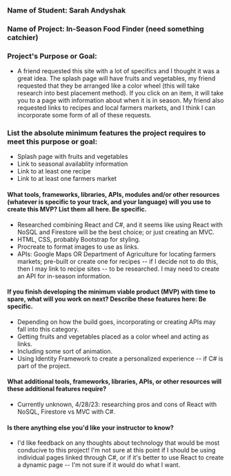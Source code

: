### Name of Student: Sarah Andyshak

### Name of Project: In-Season Food Finder (need something catchier)

### Project's Purpose or Goal:
* A friend requested this site with a lot of specifics and I thought it was a great idea. The splash page will have fruits and vegetables, my friend requested that they be arranged like a color wheel (this will take research into best placement method). If you click on an item, it will take you to a page with information about when it is in season. My friend also requested links to recipes and local farmers markets, and I think I can incorporate some form of all of these requests.

### List the absolute minimum features the project requires to meet this purpose or goal:
* Splash page with fruits and vegetables
* Link to seasonal availablity information
* Link to at least one recipe
* Link to at least one farmers market

#### What tools, frameworks, libraries, APIs, modules and/or other resources (whatever is specific to your track, and your language) will you use to create this MVP? List them all here. Be specific.
* Researched combining React and C#, and it seems like using React with NoSQL and Firestore will be the best choice; or just creating an MVC.
* HTML, CSS, probably Bootstrap for styling.
* Procreate to format images to use as links.
* APIs: Google Maps OR Department of Agriculture for locating farmers markets; pre-built or create one for recipes -- if I decide not to do this, then I may link to recipe sites -- to be researched. I may need to create an API for in-season information.

#### If you finish developing the minimum viable product (MVP) with time to spare, what will you work on next? Describe these features here: Be specific.
* Depending on how the build goes, incorporating or creating APIs may fall into this category.
* Getting fruits and vegetables placed as a color wheel and acting as links.
* Including some sort of animation.
* Using Identity Framework to create a personalized experience -- if C# is part of the project.

#### What additional tools, frameworks, libraries, APIs, or other resources will these additional features require?
* Currently unknown, 4/28/23: researching pros and cons of React with NoSQL, Firestore vs MVC with C#.

#### Is there anything else you'd like your instructor to know?
* I'd like feedback on any thoughts about technology that would be most conducive to this project! I'm not sure at this point if I should be using individual pages linked through C#, or if it's better to use React to create a dynamic page -- I'm not sure if it would do what I want.
